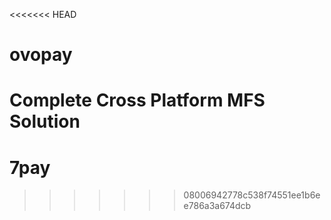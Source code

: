 <<<<<<< HEAD
# ovopay

Complete Cross Platform MFS Solution
=======
# 7pay
>>>>>>> 08006942778c538f74551ee1b6ee786a3a674dcb
